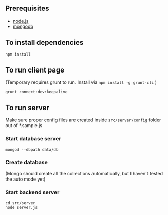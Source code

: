 ## Prerequisites

* [node.js](https://nodejs.org/)
* [mongodb](https://www.mongodb.org/)

## To install dependencies

    npm install


## To run client page
(Temporary requires grunt to run. Install via `npm install -g grunt-cli` )

    grunt connect:dev:keepalive


## To run server

Make sure proper config files are created inside `src/server/config` folder out of *.sample.js

### Start database server

    mongod --dbpath data/db


### Create database
(Mongo should create all the collections automatically, but I haven't tested the auto mode yet)


### Start backend server

    cd src/server
    node server.js




